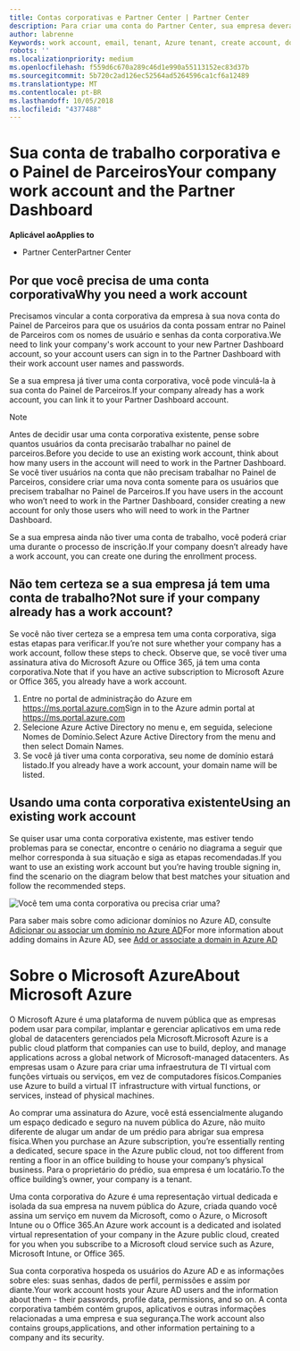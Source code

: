 ```yaml
---
title: Contas corporativas e Partner Center | Partner Center
description: Para criar uma conta do Partner Center, sua empresa deverá ter uma conta de trabalho.
author: labrenne
Keywords: work account, email, tenant, Azure tenant, create account, domain name
robots: ''
ms.localizationpriority: medium
ms.openlocfilehash: f559d6c670a289c46d1e990a55113152ec83d37b
ms.sourcegitcommit: 5b720c2ad126ec52564ad5264596ca1cf6a12489
ms.translationtype: MT
ms.contentlocale: pt-BR
ms.lasthandoff: 10/05/2018
ms.locfileid: "4377488"
---
```

# <a name="your-company-work-account-and-the-partner-dashboard"></a><span data-ttu-id="c675e-103">Sua conta de trabalho corporativa e o Painel de Parceiros</span><span class="sxs-lookup"><span data-stu-id="c675e-103">Your company work account and the Partner Dashboard</span></span>  

**<span data-ttu-id="c675e-104">Aplicável ao</span><span class="sxs-lookup"><span data-stu-id="c675e-104">Applies to</span></span>**

-  <span data-ttu-id="c675e-105">Partner Center</span><span class="sxs-lookup"><span data-stu-id="c675e-105">Partner Center</span></span>

## <a name="why-you-need-a-work-account"></a><span data-ttu-id="c675e-106">Por que você precisa de uma conta corporativa</span><span class="sxs-lookup"><span data-stu-id="c675e-106">Why you need a work account</span></span>

<span data-ttu-id="c675e-107">Precisamos vincular a conta corporativa da empresa à sua nova conta do Painel de Parceiros para que os usuários da conta possam entrar no Painel de Parceiros com os nomes de usuário e senhas da conta corporativa.</span><span class="sxs-lookup"><span data-stu-id="c675e-107">We need to link your company's work account to your new Partner Dashboard account, so your account users can sign in to the Partner Dashboard with their work account user names and passwords.</span></span>

<span data-ttu-id="c675e-108">Se a sua empresa já tiver uma conta corporativa, você pode vinculá-la à sua conta do Painel de Parceiros.</span><span class="sxs-lookup"><span data-stu-id="c675e-108">If your company already has a work account, you can link it to your Partner Dashboard account.</span></span> 

> [!NOTE]  
>  <span data-ttu-id="c675e-109">Antes de decidir usar uma conta corporativa existente, pense sobre quantos usuários da conta precisarão trabalhar no painel de parceiros.</span><span class="sxs-lookup"><span data-stu-id="c675e-109">Before you decide to use an existing work account, think about how many users in the account will need to work in the Partner Dashboard.</span></span> <span data-ttu-id="c675e-110">Se você tiver usuários na conta que não precisam trabalhar no Painel de Parceiros, considere criar uma nova conta somente para os usuários que precisem trabalhar no Painel de Parceiros.</span><span class="sxs-lookup"><span data-stu-id="c675e-110">If you have users in the account who won’t need to work in the Partner Dashboard, consider creating a new account for only those users who will need to work in the Partner Dashboard.</span></span>

<span data-ttu-id="c675e-111">Se a sua empresa ainda não tiver uma conta de trabalho, você poderá criar uma durante o processo de inscrição.</span><span class="sxs-lookup"><span data-stu-id="c675e-111">If your company doesn’t already have a work account, you can create one during the enrollment process.</span></span> 

## <a name="not-sure-if-your-company-already-has-a-work-account"></a><span data-ttu-id="c675e-112">Não tem certeza se a sua empresa já tem uma conta de trabalho?</span><span class="sxs-lookup"><span data-stu-id="c675e-112">Not sure if your company already has a work account?</span></span>

<span data-ttu-id="c675e-113">Se você não tiver certeza se a empresa tem uma conta corporativa, siga estas etapas para verificar.</span><span class="sxs-lookup"><span data-stu-id="c675e-113">If you’re not sure whether your company has a work account, follow these steps to check.</span></span> <span data-ttu-id="c675e-114">Observe que, se você tiver uma assinatura ativa do Microsoft Azure ou Office 365, já tem uma conta corporativa.</span><span class="sxs-lookup"><span data-stu-id="c675e-114">Note that if you have an active subscription to Microsoft Azure or Office 365, you already have a work account.</span></span>
1.  <span data-ttu-id="c675e-115">Entre no portal de administração do Azure em https://ms.portal.azure.com</span><span class="sxs-lookup"><span data-stu-id="c675e-115">Sign in to the Azure admin portal at https://ms.portal.azure.com</span></span>
2.  <span data-ttu-id="c675e-116">Selecione Azure Active Directory no menu e, em seguida, selecione Nomes de Domínio.</span><span class="sxs-lookup"><span data-stu-id="c675e-116">Select Azure Active Directory from the menu and then select Domain Names.</span></span>
3.  <span data-ttu-id="c675e-117">Se você já tiver uma conta corporativa, seu nome de domínio estará listado.</span><span class="sxs-lookup"><span data-stu-id="c675e-117">If you already have a work account, your domain name will be listed.</span></span>

## <a name="using-an-existing-work-account"></a><span data-ttu-id="c675e-118">Usando uma conta corporativa existente</span><span class="sxs-lookup"><span data-stu-id="c675e-118">Using an existing work account</span></span>

<span data-ttu-id="c675e-119">Se quiser usar uma conta corporativa existente, mas estiver tendo problemas para se conectar, encontre o cenário no diagrama a seguir que melhor corresponda à sua situação e siga as etapas recomendadas.</span><span class="sxs-lookup"><span data-stu-id="c675e-119">If you want to use an existing work account but you’re having trouble signing in, find the scenario on the diagram below that best matches your situation and follow the recommended steps.</span></span> 

![Você tem uma conta corporativa ou precisa criar uma?](images/onboardingAADFlow.png)

<span data-ttu-id="c675e-121">Para saber mais sobre como adicionar domínios no Azure AD, consulte [Adicionar ou associar um domínio no Azure AD](https://docs.microsoft.com/azure/active-directory/active-directory-add-domain)</span><span class="sxs-lookup"><span data-stu-id="c675e-121">For more information about adding domains in Azure AD, see [Add or associate a domain in Azure AD](https://docs.microsoft.com/azure/active-directory/active-directory-add-domain)</span></span>

# <a name="about-microsoft-azure"></a><span data-ttu-id="c675e-122">Sobre o Microsoft Azure</span><span class="sxs-lookup"><span data-stu-id="c675e-122">About Microsoft Azure</span></span>

<span data-ttu-id="c675e-123">O Microsoft Azure é uma plataforma de nuvem pública que as empresas podem usar para compilar, implantar e gerenciar aplicativos em uma rede global de datacenters gerenciados pela Microsoft.</span><span class="sxs-lookup"><span data-stu-id="c675e-123">Microsoft Azure is a public cloud platform that companies can use to build, deploy, and manage applications across a global network of Microsoft-managed datacenters.</span></span> <span data-ttu-id="c675e-124">As empresas usam o Azure para criar uma infraestrutura de TI virtual com funções virtuais ou serviços, em vez de computadores físicos.</span><span class="sxs-lookup"><span data-stu-id="c675e-124">Companies use Azure to build a virtual IT infrastructure with virtual functions, or services, instead of physical machines.</span></span> 

<span data-ttu-id="c675e-125">Ao comprar uma assinatura do Azure, você está essencialmente alugando um espaço dedicado e seguro na nuvem pública do Azure, não muito diferente de alugar um andar de um prédio para abrigar sua empresa física.</span><span class="sxs-lookup"><span data-stu-id="c675e-125">When you purchase an Azure subscription, you’re essentially renting a dedicated, secure space in the Azure public cloud, not too different from renting a floor in an office building to house your company’s physical business.</span></span> <span data-ttu-id="c675e-126">Para o proprietário do prédio, sua empresa é um locatário.</span><span class="sxs-lookup"><span data-stu-id="c675e-126">To the office building’s owner, your company is a tenant.</span></span> 

<span data-ttu-id="c675e-127">Uma conta corporativa do Azure é uma representação virtual dedicada e isolada da sua empresa na nuvem pública do Azure, criada quando você assina um serviço em nuvem da Microsoft, como o Azure, o Microsoft Intune ou o Office 365.</span><span class="sxs-lookup"><span data-stu-id="c675e-127">An Azure work account is a dedicated and isolated virtual representation of your company in the Azure public cloud, created for you when you subscribe to a Microsoft cloud service such as Azure, Microsoft Intune, or Office 365.</span></span> 

<span data-ttu-id="c675e-128">Sua conta corporativa hospeda os usuários do Azure AD e as informações sobre eles: suas senhas, dados de perfil, permissões e assim por diante.</span><span class="sxs-lookup"><span data-stu-id="c675e-128">Your work account hosts your Azure AD users and the information about them - their passwords, profile data, permissions, and so on.</span></span> <span data-ttu-id="c675e-129">A conta corporativa também contém grupos, aplicativos e outras informações relacionadas a uma empresa e sua segurança.</span><span class="sxs-lookup"><span data-stu-id="c675e-129">The work account also contains groups,applications, and other information pertaining to a company and its security.</span></span> 
